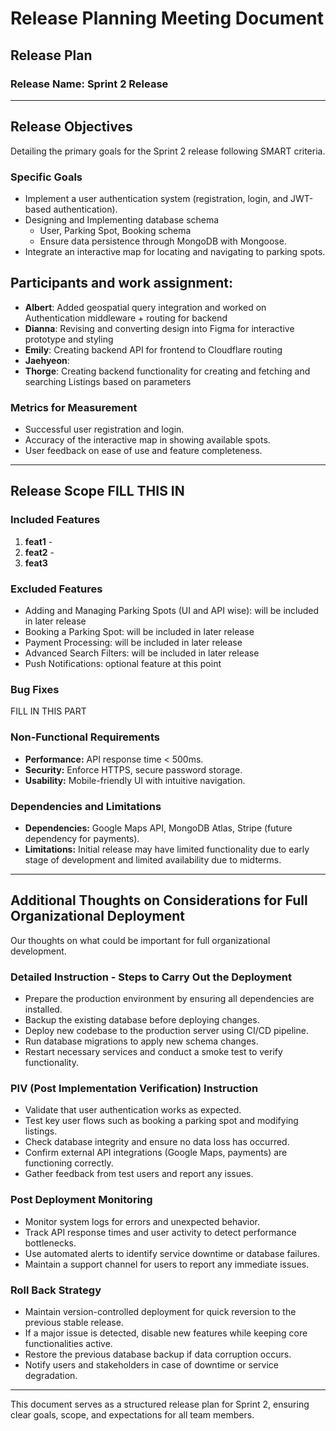 # **Release Planning Meeting Document**

## **Release Plan**

### **Release Name:** Sprint 2 Release

---

## **Release Objectives**
Detailing the primary goals for the Sprint 2 release following SMART criteria.

### **Specific Goals**
- Implement a user authentication system (registration, login, and JWT-based authentication).
- Designing and Implementing database schema
  - User, Parking Spot, Booking schema
  - Ensure data persistence through MongoDB with Mongoose.
- Integrate an interactive map for locating and navigating to parking spots.
  
## Participants and work assignment:
- **Albert**: Added geospatial query integration and worked on Authentication middleware + routing for backend
- **Dianna**: Revising and converting design into Figma for interactive prototype and styling
- **Emily**: Creating backend API for frontend to Cloudflare routing
- **Jaehyeon**: 
- **Thorge**: Creating backend functionality for creating and fetching and searching Listings based on 
parameters
  
### **Metrics for Measurement**
- Successful user registration and login.
- Accuracy of the interactive map in showing available spots.
- User feedback on ease of use and feature completeness.

---

## **Release Scope** FILL THIS IN
### **Included Features**
1. **feat1** - 
2. **feat2** - 
3. **feat3**

### **Excluded Features**
- Adding and Managing Parking Spots (UI and API wise): will be included in later release
- Booking a Parking Spot: will be included in later release
- Payment Processing: will be included in later release
- Advanced Search Filters: will be included in later release
- Push Notifications: optional feature at this point

### **Bug Fixes**
FILL IN THIS PART

### **Non-Functional Requirements**
- **Performance:** API response time < 500ms.
- **Security:** Enforce HTTPS, secure password storage.
- **Usability:** Mobile-friendly UI with intuitive navigation.

### **Dependencies and Limitations**
- **Dependencies:** Google Maps API, MongoDB Atlas, Stripe (future dependency for payments).
- **Limitations:** Initial release may have limited functionality due to early stage of development and limited availability due to midterms.

---

## **Additional Thoughts on Considerations for Full Organizational Deployment**
Our thoughts on what could be important for full organizational development.

### **Detailed Instruction - Steps to Carry Out the Deployment**
- Prepare the production environment by ensuring all dependencies are installed.
- Backup the existing database before deploying changes.
- Deploy new codebase to the production server using CI/CD pipeline.
- Run database migrations to apply new schema changes.
- Restart necessary services and conduct a smoke test to verify functionality.

### **PIV (Post Implementation Verification) Instruction**
- Validate that user authentication works as expected.
- Test key user flows such as booking a parking spot and modifying listings.
- Check database integrity and ensure no data loss has occurred.
- Confirm external API integrations (Google Maps, payments) are functioning correctly.
- Gather feedback from test users and report any issues.

### **Post Deployment Monitoring**
- Monitor system logs for errors and unexpected behavior.
- Track API response times and user activity to detect performance bottlenecks.
- Use automated alerts to identify service downtime or database failures.
- Maintain a support channel for users to report any immediate issues.

### **Roll Back Strategy**
- Maintain version-controlled deployment for quick reversion to the previous stable release.
- If a major issue is detected, disable new features while keeping core functionalities active.
- Restore the previous database backup if data corruption occurs.
- Notify users and stakeholders in case of downtime or service degradation.

---

This document serves as a structured release plan for Sprint 2, ensuring clear goals, scope, and expectations for all team members.



